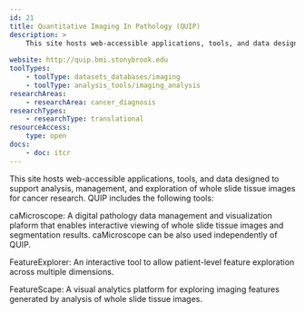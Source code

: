 ```yaml
---
id: 21
title: Quantitative Imaging In Pathology (QUIP)
description: >
    This site hosts web-accessible applications, tools, and data designed to support analysis, management, and exploration of whole slide tissue images for cancer research.
    
website: http://quip.bmi.stonybrook.edu
toolTypes:
    - toolType: datasets_databases/imaging
    - toolType: analysis_tools/imaging_analysis
researchAreas:
    - researchArea: cancer_diagnosis
researchTypes:
    - researchType: translational
resourceAccess:
    type: open
docs:
    - doc: itcr       
---
```

This site hosts web-accessible applications, tools, and data designed to support analysis, management, and exploration of whole slide tissue images for cancer research. QUIP includes the following tools:

caMicroscope: A digital pathology data management and visualization plaform that enables interactive viewing of whole slide tissue images and segmentation results. caMicroscope can be also used independently of QUIP.

FeatureExplorer: An interactive tool to allow patient-level feature exploration across multiple dimensions.

FeatureScape: A visual analytics platform for exploring imaging features generated by analysis of whole slide tissue images.